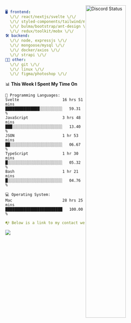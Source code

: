 
<a href="https://discord.com/users/279302975371870218" target="_blank">
    <img width="50%" align="right" alt="Discord Status" src="https://lanyard.cnrad.dev/api/279302975371870218?bg=161B22&borderRadius=5px%205px%200%200&hideTimestamp=true&idleMessage=Just%20chillin%27%20at%20the%20moment&animated=true">
</a>

```yaml
🖥️ frontend: 
  \/\/ react/nextjs/svelte \/\/
  \/\/ styled-components/tailwind/mui/
  \/\/ bulma/bootstrap/ant-design \/\/
  \/\/ redux/toolkit/mobx \/\/
🛠 backend: 
  \/\/ node, expressjs \/\/
  \/\/ mongoose/mysql \/\/
  \/\/ docker/axios \/\/
  \/\/ strapi \/\/
👨‍💻 other: 
  \/\/ git \/\/ 
  \/\/ linux \/\/
  \/\/ figma/photoshop \/\/
```
<!--START_SECTION:waka-->
📊 **This Week I Spent My Time On** 

```text
💬 Programming Languages: 
Svelte                   16 hrs 51 mins      ███████████████░░░░░░░░░░   59.31 % 
JavaScript               3 hrs 48 mins       ███░░░░░░░░░░░░░░░░░░░░░░   13.40 % 
JSON                     1 hr 53 mins        ██░░░░░░░░░░░░░░░░░░░░░░░   06.67 % 
TypeScript               1 hr 30 mins        █░░░░░░░░░░░░░░░░░░░░░░░░   05.32 % 
Bash                     1 hr 21 mins        █░░░░░░░░░░░░░░░░░░░░░░░░   04.76 % 

💻 Operating System: 
Mac                      28 hrs 25 mins      █████████████████████████   100.00 % 
```


<!--END_SECTION:waka-->
```yaml
📭 Below is a link to my contact website 
```
<a href="https://mxns.xyz" target="_black"> <img src="https://img.shields.io/badge/website-161B22?style=for-the-badge&logo=About.me&logoColor=white"></img> <a/>
